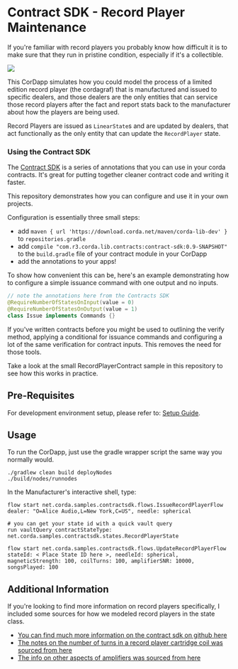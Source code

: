 # Contract SDK - Record Player Maintenance


If you're familiar with record players you probably know how difficult it is to make sure that they run in pristine condition, especially if it's a collectible.

![](./cordaphone.png)


This CorDapp simulates how you could model the process of a limited edition record player (the cordagraf) that is manufactured and issued to specific dealers, and those dealers are the only entities that can service those record players after the fact and report stats back to the manufacturer about how the players are being used.

Record Players are issued as `LinearState`s and are updated by dealers, that act functionally as the only entity that can update the `RecordPlayer` state.


### Using the Contract SDK

The [Contract SDK](https://github.com/corda/contract-sdk) is a series of annotations that you can use in your corda contracts. It's great for putting together cleaner contract code and writing it faster.

This repository demonstrates how you can configure and use it in your own projects.

Configuration is essentially three small steps:

- add `maven { url 'https://download.corda.net/maven/corda-lib-dev' }` to `repositories.gradle`
- add `compile "com.r3.corda.lib.contracts:contract-sdk:0.9-SNAPSHOT"` to the `build.gradle` file of your contract module in your CorDapp
- add  the annotations to your apps!


To show how convenient this can be, here's an example demonstrating how to configure a simple issuance command with one output and no inputs.

```java
// note the annotations here from the Contracts SDK
@RequireNumberOfStatesOnInput(value = 0)
@RequireNumberOfStatesOnOutput(value = 1)
class Issue implements Commands {}
```

If you've written contracts before you might be used to outlining the verify method, applying a conditional for issuance commands and configuring a lot of the same verification for contract inputs. This removes the need for those tools.

Take a look at the small RecordPlayerContract sample in this repository to see how this works in practice.

## Pre-Requisites
For development environment setup, please refer to: [Setup Guide](https://docs.r3.com/en/platform/corda/4.10/community/getting-set-up.html).


## Usage

To run the CorDapp, just use the gradle wrapper script the same way you normally would.


    ./gradlew clean build deployNodes
    ./build/nodes/runnodes

In the Manufacturer's interactive shell, type:

    flow start net.corda.samples.contractsdk.flows.IssueRecordPlayerFlow dealer: "O=Alice Audio,L=New York,C=US", needle: spherical

    # you can get your state id with a quick vault query
    run vaultQuery contractStateType: net.corda.samples.contractsdk.states.RecordPlayerState
    
    flow start net.corda.samples.contractsdk.flows.UpdateRecordPlayerFlow stateId: < Place State ID here >, needleId: spherical, magneticStrength: 100, coilTurns: 100, amplifierSNR: 10000, songsPlayed: 100

## Additional Information

If you're looking to find more information on record players specifically, I included some sources for how we modeled record players in the state class.

- [You can find much more information on the contract sdk on github here](https://github.com/corda/contract-sdk)
- [The notes on the number of turns in a record player cartridge coil was sourced from here](https://www.vinylengine.com/turntable_forum/viewtopic.php?t=35449)
- [The info on other aspects of amplifiers was sourced from here](https://www.cambridgeaudio.com/usa/en/blog/amplifier-specifications)


